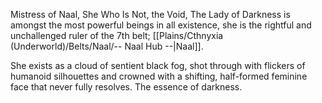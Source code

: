 Mistress of Naal, She Who Is Not, the Void, The Lady of Darkness is amongst the most powerful beings in all existence, she is the rightful and unchallenged ruler of the 7th belt; [[Plains/Cthnyxia (Underworld)/Belts/Naal/-- Naal Hub --|Naal]].

She exists as a cloud of sentient black fog, shot through with flickers of humanoid silhouettes and crowned with a shifting, half-formed feminine face that never fully resolves. The essence of darkness.